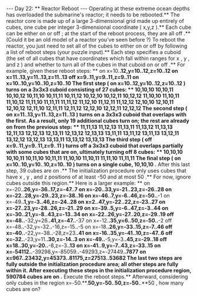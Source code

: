 --- Day 22: ** Reactor Reboot ---
Operating at these extreme ocean depths has overloaded the submarine's reactor; it needs to be rebooted.**
The reactor core is made up of a large 3-dimensional grid made up entirely of cubes, one cube per integer 3-dimensional coordinate (
x,y,z
).** Each cube can be either
on
or
off
; at the start of the reboot process, they are all
off
.** (Could it be an old model of a reactor you've seen
before
?)
To reboot the reactor, you just need to set all of the cubes to either
on
or
off
by following a list of
reboot steps
(your puzzle input).** Each step specifies a
cuboid
(the set of all cubes that have coordinates which fall within ranges for
x
,
y
, and
z
) and whether to turn all of the cubes in that cuboid
on
or
off
.**
For example, given these reboot steps: **
on x=10.**.**12,y=10.**.**12,z=10.**.**12
on x=11.**.**13,y=11.**.**13,z=11.**.**13
off x=9.**.**11,y=9.**.**11,z=9.**.**11
on x=10.**.**10,y=10.**.**10,z=10.**.**10
The first step (
on x=10.**.**12,y=10.**.**12,z=10.**.**12
) turns
on
a 3x3x3 cuboid consisting of 27 cubes: **
10,10,10
10,10,11
10,10,12
10,11,10
10,11,11
10,11,12
10,12,10
10,12,11
10,12,12
11,10,10
11,10,11
11,10,12
11,11,10
11,11,11
11,11,12
11,12,10
11,12,11
11,12,12
12,10,10
12,10,11
12,10,12
12,11,10
12,11,11
12,11,12
12,12,10
12,12,11
12,12,12
The second step (
on x=11.**.**13,y=11.**.**13,z=11.**.**13
) turns
on
a 3x3x3 cuboid that overlaps with the first.** As a result, only 19 additional cubes turn on; the rest are already on from the previous step: **
11,11,13
11,12,13
11,13,11
11,13,12
11,13,13
12,11,13
12,12,13
12,13,11
12,13,12
12,13,13
13,11,11
13,11,12
13,11,13
13,12,11
13,12,12
13,12,13
13,13,11
13,13,12
13,13,13
The third step (
off x=9.**.**11,y=9.**.**11,z=9.**.**11
) turns
off
a 3x3x3 cuboid that overlaps partially with some cubes that are on, ultimately turning off 8 cubes: **
10,10,10
10,10,11
10,11,10
10,11,11
11,10,10
11,10,11
11,11,10
11,11,11
The final step (
on x=10.**.**10,y=10.**.**10,z=10.**.**10
) turns
on
a single cube,
10,10,10
.** After this last step,
39
cubes are
on
.**
The initialization procedure only uses cubes that have
x
,
y
, and
z
positions of at least
-50
and at most
50
.** For now, ignore cubes outside this region.**
Here is a larger example: **
on x=-20.**.**26,y=-36.**.**17,z=-47.**.**7
on x=-20.**.**33,y=-21.**.**23,z=-26.**.**28
on x=-22.**.**28,y=-29.**.**23,z=-38.**.**16
on x=-46.**.**7,y=-6.**.**46,z=-50.**.**-1
on x=-49.**.**1,y=-3.**.**46,z=-24.**.**28
on x=2.**.**47,y=-22.**.**22,z=-23.**.**27
on x=-27.**.**23,y=-28.**.**26,z=-21.**.**29
on x=-39.**.**5,y=-6.**.**47,z=-3.**.**44
on x=-30.**.**21,y=-8.**.**43,z=-13.**.**34
on x=-22.**.**26,y=-27.**.**20,z=-29.**.**19
off x=-48.**.**-32,y=26.**.**41,z=-47.**.**-37
on x=-12.**.**35,y=6.**.**50,z=-50.**.**-2
off x=-48.**.**-32,y=-32.**.**-16,z=-15.**.**-5
on x=-18.**.**26,y=-33.**.**15,z=-7.**.**46
off x=-40.**.**-22,y=-38.**.**-28,z=23.**.**41
on x=-16.**.**35,y=-41.**.**10,z=-47.**.**6
off x=-32.**.**-23,y=11.**.**30,z=-14.**.**3
on x=-49.**.**-5,y=-3.**.**45,z=-29.**.**18
off x=18.**.**30,y=-20.**.**-8,z=-3.**.**13
on x=-41.**.**9,y=-7.**.**43,z=-33.**.**15
on x=-54112.**.**-39298,y=-85059.**.**-49293,z=-27449.**.**7877
on x=967.**.**23432,y=45373.**.**81175,z=27513.**.**53682
The last two steps are fully outside the initialization procedure area; all other steps are fully within it.** After executing these steps in the initialization procedure region,
590784
cubes are
on
.**
Execute the reboot steps.** Afterward, considering only cubes in the region
x=-50.**.**50,y=-50.**.**50,z=-50.**.**50
,
how many cubes are on?
